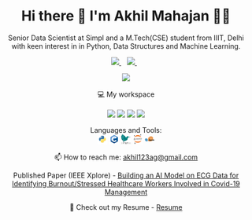 

<h1 align='center'>
  Hi there 👋 I'm Akhil Mahajan 👨‍💻
</h1>

<p align='center'>
  Senior Data Scientist at Simpl and a M.Tech(CSE) student from IIIT, Delhi with keen interest in in Python, Data Structures and Machine Learning.
</p>



<p align='center'>
  
  <a href="https://www.linkedin.com/in/mahajanakhil/">
    <img src="https://img.shields.io/badge/linkedin-%230077B5.svg?&style=for-the-badge&logo=linkedin&logoColor=white" />
  </a>&nbsp;&nbsp;
  <a href="https://instagram.com/mahajanakhil92/">
    <img src="https://img.shields.io/badge/instagram-%23E4405F.svg?&style=for-the-badge&logo=instagram&logoColor=white" />        
  </a>&nbsp;&nbsp;
  
</p>

<p align='center'>
  <a href="#"><img src="https://github-readme-stats.vercel.app/api?username=official-akhil&show_icons=true&count_private=true&theme=dark" width="350"></a>
</p>

<p align='center'>
  💻 My workspace<br/><br/>
  <img src="https://img.shields.io/badge/windows-%230078D6.svg?&style=for-the-badge&logo=windows&logoColor=white" />
  <img src="https://img.shields.io/badge/intel-core%20i7%2010th-%230071C5.svg?&style=for-the-badge&logo=intel&logoColor=white" />
  <img src="https://img.shields.io/badge/RAM-16GB-%230071C5.svg?&style=for-the-badge&logoColor=white" />
  <img src="https://img.shields.io/badge/nvidia-gtx%201660TI-%2376B900.svg?&style=for-the-badge&logo=nvidia&logoColor=white" />
</p>
<p align='center'>
Languages and Tools: <br>
<code><img height="20" src="https://raw.githubusercontent.com/github/explore/80688e429a7d4ef2fca1e82350fe8e3517d3494d/topics/python/python.png"></code>
<code><img height="20" src="https://raw.githubusercontent.com/github/explore/f3e22f0dca2be955676bc70d6214b95b13354ee8/topics/c/c.png"></code>
<code><img height="20" src="https://raw.githubusercontent.com/github/explore/80688e429a7d4ef2fca1e82350fe8e3517d3494d/topics/latex/latex.png"></code>
<code><img height="20" src="https://raw.githubusercontent.com/github/explore/80688e429a7d4ef2fca1e82350fe8e3517d3494d/topics/jupyter-notebook/jupyter-notebook.png"></code> 
<code><img height="20" src="https://raw.githubusercontent.com/github/explore/80688e429a7d4ef2fca1e82350fe8e3517d3494d/topics/scikit-learn/scikit-learn.png"></code>

</p>

<p align='center'>
  📫 How to reach me: <a href='mailto:akhil123ag@gmail.com'>akhil123ag@gmail.com</a>
</p>

<p align='center'>
  Published Paper (IEEE Xplore) - <a href='https://ieeexplore.ieee.org/document/9616635'>Building an AI Model on ECG Data for Identifying Burnout/Stressed Healthcare Workers Involved in Covid-19 Management</a>

<p align='center'>
  📃 Check out my Resume -  <a href='Resume.pdf'>Resume</a>
</p>
